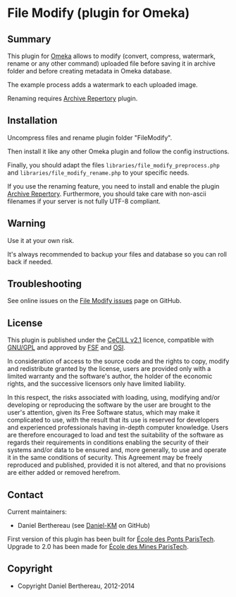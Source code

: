 File Modify (plugin for Omeka)
====================================


Summary
-------

This plugin for [Omeka] allows to modify (convert, compress, watermark, rename
or any other command) uploaded file before saving it in archive folder and
before creating metadata in Omeka database.

The example process adds a watermark to each uploaded image.

Renaming requires [Archive Repertory] plugin.


Installation
------------

Uncompress files and rename plugin folder "FileModify".

Then install it like any other Omeka plugin and follow the config instructions.

Finally, you should adapt the files `libraries/file_modify_preprocess.php` and
`libraries/file_modify_rename.php` to your specific needs.

If you use the renaming feature, you need to install and enable the plugin
[Archive Repertory]. Furthermore, you should take care with non-ascii filenames
if your server is not fully UTF-8 compliant.


Warning
-------

Use it at your own risk.

It's always recommended to backup your files and database so you can roll back
if needed.


Troubleshooting
---------------

See online issues on the [File Modify issues] page on GitHub.


License
-------

This plugin is published under the [CeCILL v2.1] licence, compatible with
[GNU/GPL] and approved by [FSF] and [OSI].

In consideration of access to the source code and the rights to copy, modify and
redistribute granted by the license, users are provided only with a limited
warranty and the software's author, the holder of the economic rights, and the
successive licensors only have limited liability.

In this respect, the risks associated with loading, using, modifying and/or
developing or reproducing the software by the user are brought to the user's
attention, given its Free Software status, which may make it complicated to use,
with the result that its use is reserved for developers and experienced
professionals having in-depth computer knowledge. Users are therefore encouraged
to load and test the suitability of the software as regards their requirements
in conditions enabling the security of their systems and/or data to be ensured
and, more generally, to use and operate it in the same conditions of security.
This Agreement may be freely reproduced and published, provided it is not
altered, and that no provisions are either added or removed herefrom.


Contact
-------

Current maintainers:

* Daniel Berthereau (see [Daniel-KM] on GitHub)

First version of this plugin has been built for [École des Ponts ParisTech].
Upgrade to 2.0 has been made for [École des Mines ParisTech].

Copyright
---------

* Copyright Daniel Berthereau, 2012-2014


[Omeka]: http://www.omeka.org
[Archive Repertory]: https://github.com/Daniel-KM/ArchiveRepertory
[File Modify issues]: https://github.com/Daniel-KM/FileModify/Issues
[CeCILL v2.1]: http://www.cecill.info/licences/Licence_CeCILL_V2.1-en.html
[GNU/GPL]: https://www.gnu.org/licenses/gpl-3.0.html "GNU/GPL v3"
[FSF]: https://www.fsf.org
[OSI]: http://opensource.org
[Daniel-KM]: http://github.com/Daniel-KM "Daniel Berthereau"
[École des Ponts ParisTech]: http://bibliotheque.enpc.fr
[École des Mines ParisTech]: http://bib.mines-paristech.fr
